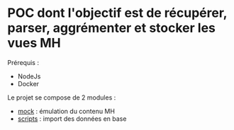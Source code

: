 # POC dont l'objectif est de récupérer, parser, aggrémenter et stocker les vues MH

Prérequis : 
* NodeJs 
* Docker

Le projet se compose de 2 modules :
* [mock](/mock/README.md) : émulation du contenu MH
* [scripts](/scripts/README.md) : import des données en base

